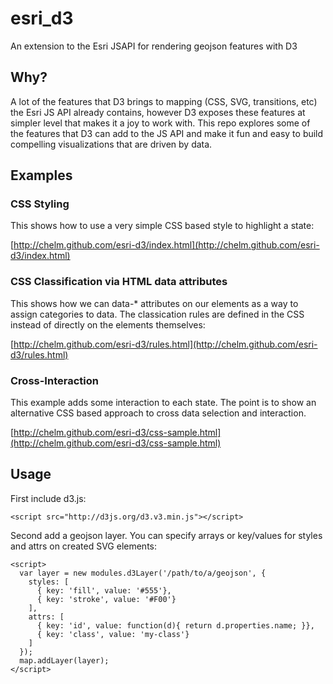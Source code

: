 esri_d3
=======

An extension to the Esri JSAPI for rendering geojson features with D3

## Why?

A lot of the features that D3 brings to mapping (CSS, SVG, transitions, etc) the Esri JS API already contains, however D3 exposes these features at simpler level that makes it a joy to work with. This repo explores some of the features that D3 can add to the JS API and make it fun and easy to build compelling visualizations that are driven by data.


## Examples

### CSS Styling
This shows how to use a very simple CSS based style to highlight a state:

[http://chelm.github.com/esri-d3/index.html](http://chelm.github.com/esri-d3/index.html)

### CSS Classification via HTML data attributes
This shows how we can data-* attributes on our elements as a way to assign categories to data. The classication rules are defined in the CSS instead of directly on the elements themselves:

[http://chelm.github.com/esri-d3/rules.html](http://chelm.github.com/esri-d3/rules.html)

### Cross-Interaction
This example adds some interaction to each state. The point is to show an alternative CSS based approach to cross data selection and interaction.

[http://chelm.github.com/esri-d3/css-sample.html](http://chelm.github.com/esri-d3/css-sample.html)

## Usage

First include d3.js:

    <script src="http://d3js.org/d3.v3.min.js"></script>

Second add a geojson layer. You can specify arrays or key/values for styles and attrs on created SVG elements:

    <script>
      var layer = new modules.d3Layer('/path/to/a/geojson', {
        styles: [
          { key: 'fill', value: '#555'},
          { key: 'stroke', value: '#F00'}
        ],
        attrs: [
          { key: 'id', value: function(d){ return d.properties.name; }},
          { key: 'class', value: 'my-class'}
        ]
      });
      map.addLayer(layer);
    </script>

